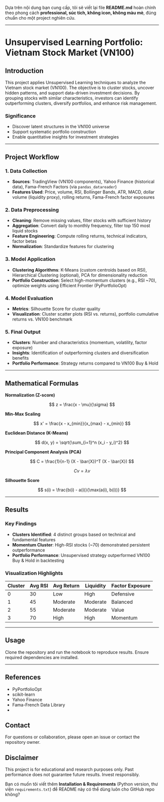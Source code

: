 Dựa trên nội dung bạn cung cấp, tôi sẽ viết lại file **README.md** hoàn chỉnh theo phong cách **professional, súc tích, không icon, không màu mè**, đúng chuẩn cho một project nghiên cứu.

---

# Unsupervised Learning Portfolio: Vietnam Stock Market (VN100)

## Introduction

This project applies Unsupervised Learning techniques to analyze the Vietnam stock market (VN100). The objective is to cluster stocks, uncover hidden patterns, and support data-driven investment decisions. By grouping stocks with similar characteristics, investors can identify outperforming clusters, diversify portfolios, and enhance risk management.

### Significance

* Discover latent structures in the VN100 universe
* Support systematic portfolio construction
* Enable quantitative insights for investment strategies

---

## Project Workflow

### 1. Data Collection

* **Sources**: TradingView (VN100 components), Yahoo Finance (historical data), Fama-French Factors (via `pandas_datareader`)
* **Features Used**: Price, volume, RSI, Bollinger Bands, ATR, MACD, dollar volume (liquidity proxy), rolling returns, Fama-French factor exposures

### 2. Data Preprocessing

* **Cleaning**: Remove missing values, filter stocks with sufficient history
* **Aggregation**: Convert daily to monthly frequency, filter top 150 most liquid stocks
* **Feature Engineering**: Compute rolling returns, technical indicators, factor betas
* **Normalization**: Standardize features for clustering

### 3. Model Application

* **Clustering Algorithms**: K-Means (custom centroids based on RSI), Hierarchical Clustering (optional), PCA for dimensionality reduction
* **Portfolio Construction**: Select high-momentum clusters (e.g., RSI \~70), optimize weights using Efficient Frontier (PyPortfolioOpt)

### 4. Model Evaluation

* **Metrics**: Silhouette Score for cluster quality
* **Visualization**: Cluster scatter plots (RSI vs. returns), portfolio cumulative returns vs. VN100 benchmark

### 5. Final Output

* **Clusters**: Number and characteristics (momentum, volatility, factor exposure)
* **Insights**: Identification of outperforming clusters and diversification benefits
* **Portfolio Performance**: Strategy returns compared to VN100 Buy & Hold

---

## Mathematical Formulas

**Normalization (Z-score)**

$$
z = \frac{x - \mu}{\sigma}
$$

**Min-Max Scaling**

$$
x' = \frac{x - x_{min}}{x_{max} - x_{min}}
$$

**Euclidean Distance (K-Means)**

$$
d(x, y) = \sqrt{\sum_{i=1}^n (x_i - y_i)^2}
$$

**Principal Component Analysis (PCA)**

$$
C = \frac{1}{n-1} (X - \bar{X})^T (X - \bar{X})
$$

$$
C v = \lambda v
$$

**Silhouette Score**

$$
s(i) = \frac{b(i) - a(i)}{\max(a(i), b(i))}
$$

---

## Results

### Key Findings

* **Clusters Identified**: 4 distinct groups based on technical and fundamental features
* **Momentum Cluster**: High-RSI stocks (\~70) demonstrated persistent outperformance
* **Portfolio Performance**: Unsupervised strategy outperformed VN100 Buy & Hold in backtesting

### Visualization Highlights

| Cluster | Avg RSI | Avg Return | Liquidity | Factor Exposure |
| ------- | ------- | ---------- | --------- | --------------- |
| 0       | 30      | Low        | High      | Defensive       |
| 1       | 45      | Moderate   | Moderate  | Balanced        |
| 2       | 55      | Moderate   | Moderate  | Value           |
| 3       | 70      | High       | High      | Momentum        |

---

## Usage

Clone the repository and run the notebook to reproduce results. Ensure required dependencies are installed.

---

## References

* PyPortfolioOpt
* scikit-learn
* Yahoo Finance
* Fama-French Data Library
*

## Contact

For questions or collaboration, please open an issue or contact the repository owner.


## Disclaimer

This project is for educational and research purposes only. Past performance does not guarantee future results. Invest responsibly.


Bạn có muốn tôi viết thêm **Installation & Requirements** (Python version, thư viện `requirements.txt`) để README này có thể dùng luôn cho GitHub repo không?
